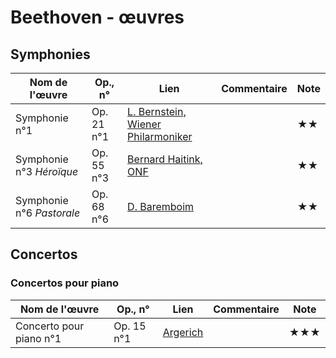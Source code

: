 # Beethoven - œuvres  

<!-- |Nom de l'œuvre| Op., n° | Lien | Commentaire | Note|
|--------|----|-------|---------|----|
|        |     |   [Interprète](youtu.be/...)|   |  ★| -->

## Symphonies

|Nom de l'œuvre| Op., n° | Lien | Commentaire | Note|
|--------|----|-------|---------|----|
| Symphonie n°1    | Op. 21 n°1 |   [L. Bernstein, Wiener Philarmoniker](https://youtu.be/CplmVMyPH80?t=3)|   |  ★★|
| Symphonie n°3 *Héroïque*    | Op. 55 n°3 |   [Bernard Haitink, ONF](https://youtu.be/-hO9iiy5zGQ?t=90)|   |  ★★|
| Symphonie n°6 *Pastorale*    | Op. 68 n°6 |   [D. Baremboim](https://youtu.be/aW-7CqxhnAQ?t=2)|   |  ★★|

## Concertos

### Concertos pour piano

|Nom de l'œuvre| Op., n° | Lien | Commentaire | Note|
|--------|----|-------|---------|----|
|Concerto pour piano n°1|Op. 15 n°1 |   [Argerich](https://youtu.be/BF7pmimzjBs?t=60)|   |★★★|

<!-- ### Concertos pour violon -->
<!-- ### Concertos pour violoncelle -->
<!-- ### Concertos pour clarinette -->

<!-- ## Instrument seul -->
<!-- ### Piano -->
<!-- ### Orgue -->
<!-- ### Violon -->
<!-- ### Violoncelle -->
